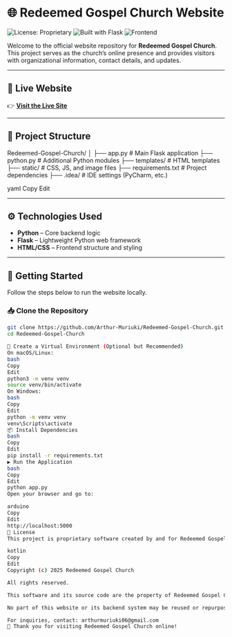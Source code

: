 # 🌐 Redeemed Gospel Church Website

![License: Proprietary](https://img.shields.io/badge/license-proprietary-red)
![Built with Flask](https://img.shields.io/badge/Flask-Python%20Web%20Framework-blue)
![Frontend](https://img.shields.io/badge/Frontend-HTML%2FCSS-green)

Welcome to the official website repository for **Redeemed Gospel Church**.  
This project serves as the church’s online presence and provides visitors with organizational information, contact details, and updates.

---

## 🔗 Live Website

👉 **[Visit the Live Site](https://redeemed-gospel-church-subukia-sbu6.onrender.com/contact)**

---

## 📁 Project Structure

Redeemed-Gospel-Church/
│
├── app.py # Main Flask application
├── python.py # Additional Python modules
├── templates/ # HTML templates
├── static/ # CSS, JS, and image files
├── requirements.txt # Project dependencies
├── .idea/ # IDE settings (PyCharm, etc.)

yaml
Copy
Edit


---

## ⚙️ Technologies Used

- **Python** – Core backend logic
- **Flask** – Lightweight Python web framework
- **HTML/CSS** – Frontend structure and styling

---

## 🚀 Getting Started

Follow the steps below to run the website locally.

### 📥 Clone the Repository

```bash
git clone https://github.com/Arthur-Muriuki/Redeemed-Gospel-Church.git
cd Redeemed-Gospel-Church

🧪 Create a Virtual Environment (Optional but Recommended)
On macOS/Linux:
bash
Copy
Edit
python3 -m venv venv
source venv/bin/activate
On Windows:
bash
Copy
Edit
python -m venv venv
venv\Scripts\activate
📦 Install Dependencies
bash
Copy
Edit
pip install -r requirements.txt
▶️ Run the Application
bash
Copy
Edit
python app.py
Open your browser and go to:

arduino
Copy
Edit
http://localhost:5000
📄 License
This project is proprietary software created by and for Redeemed Gospel Church.

kotlin
Copy
Edit
Copyright (c) 2025 Redeemed Gospel Church

All rights reserved.

This software and its source code are the property of Redeemed Gospel Church and are intended solely for internal use or for viewing by authorized users. Unauthorized copying, distribution, modification, or use of this software, in whole or in part, is strictly prohibited.

No part of this website or its backend system may be reused or repurposed without express written consent.

For inquiries, contact: arthurmuriuki06@gmail.com
🙏 Thank you for visiting Redeemed Gospel Church online!

